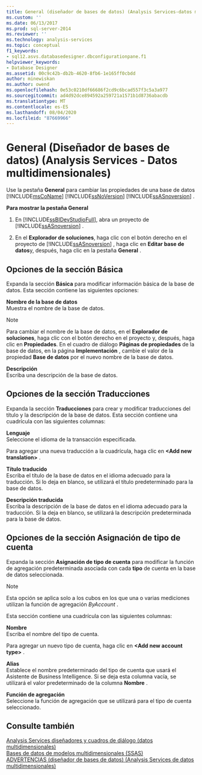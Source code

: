 ```yaml
---
title: General (diseñador de bases de datos) (Analysis Services-datos multidimensionales) | Microsoft Docs
ms.custom: ''
ms.date: 06/13/2017
ms.prod: sql-server-2014
ms.reviewer: ''
ms.technology: analysis-services
ms.topic: conceptual
f1_keywords:
- sql12.asvs.databasedesigner.dbconfigurationpane.f1
helpviewer_keywords:
- Database Designer
ms.assetid: 00c9c42b-db2b-4620-8fb6-1e165ff0cbdd
author: minewiskan
ms.author: owend
ms.openlocfilehash: 0e53c0210df66686f2cd9c6bcad557f3c5a3a977
ms.sourcegitcommit: ad4d92dce894592a259721a1571b1d8736abacdb
ms.translationtype: MT
ms.contentlocale: es-ES
ms.lasthandoff: 08/04/2020
ms.locfileid: "87669966"
---
```

# <a name="general-database-designer-analysis-services---multidimensional-data"></a>General (Diseñador de bases de datos) (Analysis Services - Datos multidimensionales)
  Use la pestaña **General** para cambiar las propiedades de una base de datos [!INCLUDE[msCoName](../includes/msconame-md.md)] [!INCLUDE[ssNoVersion](../includes/ssnoversion-md.md)] [!INCLUDE[ssASnoversion](../includes/ssasnoversion-md.md)] .  
  
 **Para mostrar la pestaña General**  
  
1.  En [!INCLUDE[ssBIDevStudioFull](../includes/ssbidevstudiofull-md.md)], abra un proyecto de [!INCLUDE[ssASnoversion](../includes/ssasnoversion-md.md)] .  
  
2.  En el **Explorador de soluciones**, haga clic con el botón derecho en el proyecto de [!INCLUDE[ssASnoversion](../includes/ssasnoversion-md.md)] , haga clic en **Editar base de datos**y, después, haga clic en la pestaña **General** .  
  
## <a name="basic-options"></a>Opciones de la sección Básica  
 Expanda la sección **Básica** para modificar información básica de la base de datos. Esta sección contiene las siguientes opciones:  
  
 **Nombre de la base de datos**  
 Muestra el nombre de la base de datos.  
  
> [!NOTE]  
>  Para cambiar el nombre de la base de datos, en el **Explorador de soluciones**, haga clic con el botón derecho en el proyecto y, después, haga clic en **Propiedades**. En el cuadro de diálogo **Páginas de propiedades** de la base de datos, en la página **Implementación** , cambie el valor de la propiedad **Base de datos** por el nuevo nombre de la base de datos.  
  
 **Descripción**  
 Escriba una descripción de la base de datos.  
  
## <a name="translations-options"></a>Opciones de la sección Traducciones  
 Expanda la sección **Traducciones** para crear y modificar traducciones del título y la descripción de la base de datos. Esta sección contiene una cuadrícula con las siguientes columnas:  
  
 **Lenguaje**  
 Seleccione el idioma de la transacción especificada.  
  
 Para agregar una nueva traducción a la cuadrícula, haga clic en **\<Add new translation>** .  
  
 **Título traducido**  
 Escriba el título de la base de datos en el idioma adecuado para la traducción. Si lo deja en blanco, se utilizará el título predeterminado para la base de datos.  
  
 **Descripción traducida**  
 Escriba la descripción de la base de datos en el idioma adecuado para la traducción. Si la deja en blanco, se utilizará la descripción predeterminada para la base de datos.  
  
## <a name="account-type-mapping-options"></a>Opciones de la sección Asignación de tipo de cuenta  
 Expanda la sección **Asignación de tipo de cuenta** para modificar la función de agregación predeterminada asociada con cada **tipo** de cuenta en la base de datos seleccionada.  
  
> [!NOTE]  
>   Esta opción se aplica solo a los cubos en los que una o varias mediciones utilizan la función de agregación *ByAccount* .  
  
 Esta sección contiene una cuadrícula con las siguientes columnas:  
  
 **Nombre**  
 Escriba el nombre del tipo de cuenta.  
  
 Para agregar un nuevo tipo de cuenta, haga clic en **\<Add new account type>** .  
  
 **Alias**  
 Establece el nombre predeterminado del tipo de cuenta que usará el Asistente de Business Intelligence. Si se deja esta columna vacía, se utilizará el valor predeterminado de la columna **Nombre** .  
  
 **Función de agregación**  
 Seleccione la función de agregación que se utilizará para el tipo de cuenta seleccionado.  
  
## <a name="see-also"></a>Consulte también  
 [Analysis Services diseñadores y cuadros de diálogo &#40;datos multidimensionales&#41;](analysis-services-designers-and-dialog-boxes-multidimensional-data.md)   
 [Bases de datos de modelos multidimensionales &#40;SSAS&#41;](multidimensional-models/multidimensional-model-databases-ssas.md)   
 [ADVERTENCIAS &#40;diseñador de bases de datos&#41; &#40;Analysis Services de datos multidimensionales&#41;](warnings-database-designer-analysis-services-multidimensional-data.md)  
  
  

